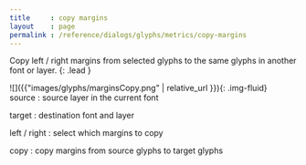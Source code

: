 ```yaml
---
title     : copy margins
layout    : page
permalink : /reference/dialogs/glyphs/metrics/copy-margins
---
```


Copy left / right margins from selected glyphs to the same glyphs in another font or layer.
{: .lead }


<div class='row'>

<div class='col-sm-4' markdown='1'>
![]({{"images/glyphs/marginsCopy.png" | relative_url }}){: .img-fluid}
</div>

<div class='col-sm-8' markdown='1'>
source
: source layer in the current font

target
: destination font and layer

left / right
: select which margins to copy

copy
: copy margins from source glyphs to target glyphs 
</div>

</div>
